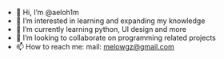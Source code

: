 - 👋 Hi, I’m @aeloh1m
- 👀 I’m interested in learning and expanding my knowledge
- 🌱 I’m currently learning python, UI design and more
- 💞️ I’m looking to collaborate on programming related projects
- 📫 How to reach me: mail: melowgz@gmail.com

<!---
aeloh1m/aeloh1m is a ✨ special ✨ repository because its `README.md` (this file) appears on your GitHub profile.
You can click the Preview link to take a look at your changes.
--->
